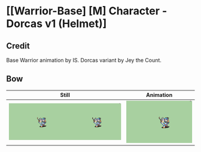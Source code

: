 # [\[Warrior-Base\] \[M\] Character - Dorcas v1 \(Helmet\)]

## Credit

Base Warrior animation by IS. 
Dorcas variant by Jey the Count.
	
## Bow

| Still | Animation |
| :---: | :-------: |
| ![Bow still](./Bow_000.png) | ![Bow animation](./Bow.gif) |
